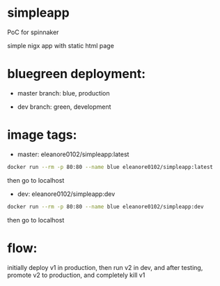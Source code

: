 # simpleapp
PoC for spinnaker

simple nigx app with static html page

# bluegreen deployment:

* master branch: blue, production

* dev branch: green, development

# image tags:

* master: eleanore0102/simpleapp:latest

```bash
docker run --rm -p 80:80 --name blue eleanore0102/simpleapp:latest
```

then go to localhost

* dev: eleanore0102/simpleapp:dev

```bash
docker run --rm -p 80:80 --name blue eleanore0102/simpleapp:dev
```

then go to localhost

# flow:

initially deploy v1 in production, then run v2 in dev, and after testing,
promote v2 to production, and completely kill v1
